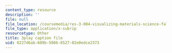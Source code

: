 ```yaml
---
content_type: resource
description: ''
file: null
file_location: /coursemedia/res-3-004-visualizing-materials-science-fall-2017/0227d6ab609b5086852702e0edce2373_-MJrb7xScbU.vtt
file_type: application/x-subrip
resourcetype: Other
title: 3play caption file
uid: 0227d6ab-609b-5086-8527-02e0edce2373
---
```

